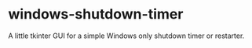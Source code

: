 # windows-shutdown-timer
A little tkinter GUI for a simple Windows only shutdown timer or restarter.
